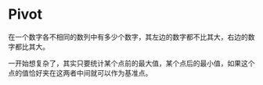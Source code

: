 # Pivot

在一个数字各不相同的数列中有多少个数字，其左边的数字都不比其大，右边的数字都比其大。

一开始想复杂了，其实只要统计某个点前的最大值，某个点后的最小值，如果这个点的值恰好夹在这两者中间就可以作为基准点。
